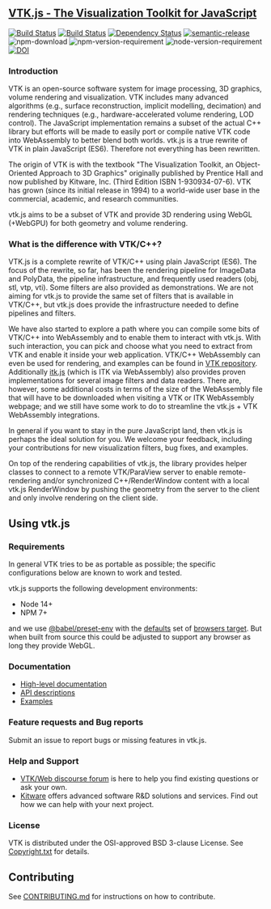 ## [VTK.js - The Visualization Toolkit for JavaScript](http://kitware.github.io/vtk-js/)

[![Build Status](https://github.com/Kitware/vtk-js/workflows/Build%20and%20Test/badge.svg)](https://github.com/Kitware/vtk-js/workflows/Build%20and%20Test/badge.svg)
[![Build Status](https://travis-ci.org/Kitware/vtk-js.svg)](https://travis-ci.org/Kitware/vtk-js)
[![Dependency Status](https://david-dm.org/kitware/vtk-js.svg)](https://david-dm.org/kitware/vtk-js)
[![semantic-release](https://img.shields.io/badge/%20%20%F0%9F%93%A6%F0%9F%9A%80-semantic--release-e10079.svg)](https://github.com/semantic-release/semantic-release)
![npm-download](https://img.shields.io/npm/dm/vtk.js.svg)
![npm-version-requirement](https://img.shields.io/badge/npm->=5.0.0-brightgreen.svg)
![node-version-requirement](https://img.shields.io/badge/node->=8.0.0-brightgreen.svg)
[![DOI](https://zenodo.org/badge/57900965.svg)](https://zenodo.org/badge/latestdoi/57900965)

### Introduction

VTK is an open-source software system for image processing, 3D
graphics, volume rendering and visualization. VTK includes many
advanced algorithms (e.g., surface reconstruction, implicit modelling,
decimation) and rendering techniques (e.g., hardware-accelerated
volume rendering, LOD control). The JavaScript implementation remains
a subset of the actual C++ library but efforts will be made to easily
port or compile native VTK code into WebAssembly to better blend
both worlds. vtk.js is a true rewrite of VTK in plain JavaScript (ES6).
Therefore not everything has been rewritten.

The origin of VTK is with the textbook "The Visualization Toolkit, an
Object-Oriented Approach to 3D Graphics" originally published by
Prentice Hall and now published by Kitware, Inc. (Third Edition ISBN
1-930934-07-6). VTK has grown (since its initial release in 1994) to a
world-wide user base in the commercial, academic, and research
communities.

vtk.js aims to be a subset of VTK and provide 3D rendering using WebGL (+WebGPU) for both geometry and volume rendering.

### What is the difference with VTK/C++?

VTK.js is a complete rewrite of VTK/C++ using plain JavaScript (ES6).
The focus of the rewrite, so far, has been the rendering pipeline for ImageData and PolyData, the pipeline infrastructure, and frequently used readers (obj, stl, vtp, vti). Some filters are also provided as demonstrations. We are not aiming for vtk.js to provide the same set of filters that is available in VTK/C++, but vtk.js does provide the infrastructure needed to define pipelines and filters.

We have also started to explore a path where you can compile some bits of VTK/C++ into WebAssembly and to enable them to interact with vtk.js. With such interaction, you can pick and choose what you need to extract from VTK and enable it inside your web application. VTK/C++ WebAssembly can even be used for rendering, and examples can be found in [VTK repository](https://github.com/Kitware/VTK/tree/master/Examples/Emscripten/Cxx). Additionally [itk.js](https://insightsoftwareconsortium.github.io/itk-js/index.html) (which is ITK via WebAssembly) also provides proven implementations for several image filters and data readers.  There are, however, some additional costs in terms of the size of the WebAssembly file that will have to be downloaded when visiting a VTK or ITK WebAssembly webpage; and we still have some work to do to streamline the vtk.js + VTK WebAssembly integrations.

In general if you want to stay in the pure JavaScript land, then vtk.js is perhaps the ideal solution for you. We welcome your feedback, including your contributions for new visualization filters, bug fixes, and examples.

On top of the rendering capabilities of vtk.js, the library provides helper classes to connect to a remote VTK/ParaView server to enable remote-rendering and/or synchronized C++/RenderWindow content with a local vtk.js RenderWindow by pushing the geometry from the server to the client and only involve rendering on the client side.

## Using vtk.js
### Requirements

In general VTK tries to be as portable as possible; the specific configurations below are known to work and tested.

vtk.js supports the following development environments:

- Node 14+
- NPM 7+

and we use [@babel/preset-env](https://www.npmjs.com/package/@babel/preset-env) with the [defaults](https://github.com/Kitware/vtk-js/blob/master/.browserslistrc) set of [browsers target](https://browserl.ist/?q=defaults).
But when built from source this could be adjusted to support any browser as long they provide WebGL.

### Documentation

- [High-level documentation](https://kitware.github.io/vtk-js/docs/)
- [API descriptions](https://kitware.github.io/vtk-js/api/)
- [Examples](https://kitware.github.io/vtk-js/examples/)

### Feature requests and Bug reports

Submit an issue to report bugs or missing features in vtk.js.
### Help and Support

* [VTK/Web discourse forum](https://discourse.vtk.org/c/web/9) is here to help you find existing questions or ask your own.
* [Kitware](https://www.kitware.com/) offers advanced software R&D solutions and services. Find out how we can help with your next project.

### License

VTK is distributed under the OSI-approved BSD 3-clause License.
See [Copyright.txt][] for details.

[Copyright.txt]: Copyright.txt

## Contributing

See [CONTRIBUTING.md](CONTRIBUTING.md) for instructions on how to contribute.

